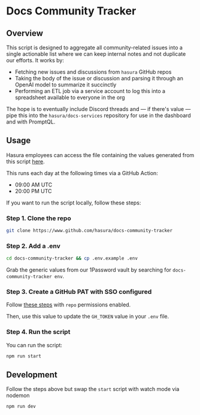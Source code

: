 # Docs Community Tracker

## Overview

This script is designed to aggregate all community-related issues into a single actionable list where we can keep
internal notes and not duplicate our efforts. It works by:

- Fetching new issues and discussions from `hasura` GitHub repos
- Taking the body of the issue or discussion and parsing it through an OpenAI model to summarize it succinctly
- Performing an ETL job via a service account to log this into a spreadsheet available to everyone in the org

The hope is to eventually include Discord threads and — if there's value — pipe this into the `hasura/docs-services`
repository for use in the dashboard and with PromptQL.

## Usage

Hasura employees can access the file containing the values generated from this script [here](https://docs.google.com/spreadsheets/d/13tgD0IGwQm5W-98fPvEW9pEa28qyvQX8Vc_xUI8SwQM/edit?usp=sharing).

This runs each day at the following times via a GitHub Action:

- 09:00 AM UTC
- 20:00 PM UTC

If you want to run the script locally, follow these steps:

### Step 1. Clone the repo

```sh
git clone https://www.github.com/hasura/docs-community-tracker
```

### Step 2. Add a .env

```sh
cd docs-community-tracker && cp .env.example .env
```

Grab the generic values from our 1Password vault by searching for `docs-community-tracker env`.

### Step 3. Create a GitHub PAT with SSO configured

Follow [these steps](https://docs.github.com/en/enterprise-cloud@latest/authentication/authenticating-with-saml-single-sign-on/authorizing-a-personal-access-token-for-use-with-saml-single-sign-on) with `repo` permissions enabled.

Then, use this value to update the `GH_TOKEN` value in your `.env` file.

### Step 4. Run the script

You can run the script:

```sh
npm run start
```

## Development

Follow the steps above but swap the `start` script with watch mode via nodemon

```sh
npm run dev
```
